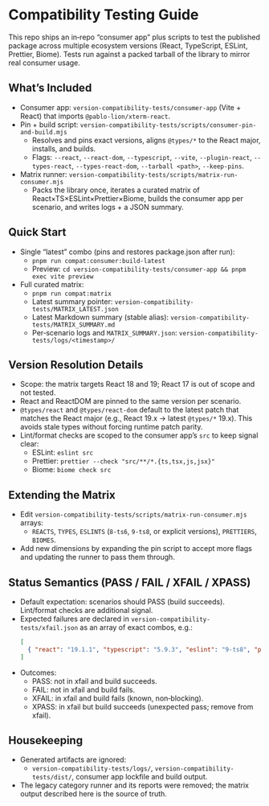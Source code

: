 # Compatibility Testing Guide

This repo ships an in‑repo “consumer app” plus scripts to test the published package across multiple ecosystem versions (React, TypeScript, ESLint, Prettier, Biome). Tests run against a packed tarball of the library to mirror real consumer usage.

## What’s Included
- Consumer app: `version-compatibility-tests/consumer-app` (Vite + React) that imports `@pablo-lion/xterm-react`.
- Pin + build script: `version-compatibility-tests/scripts/consumer-pin-and-build.mjs`
  - Resolves and pins exact versions, aligns `@types/*` to the React major, installs, and builds.
  - Flags: `--react`, `--react-dom`, `--typescript`, `--vite`, `--plugin-react`, `--types-react`, `--types-react-dom`, `--tarball <path>`, `--keep-pins`.
- Matrix runner: `version-compatibility-tests/scripts/matrix-run-consumer.mjs`
  - Packs the library once, iterates a curated matrix of React×TS×ESLint×Prettier×Biome, builds the consumer app per scenario, and writes logs + a JSON summary.

## Quick Start
- Single “latest” combo (pins and restores package.json after run):
  - `pnpm run compat:consumer:build-latest`
  - Preview: `cd version-compatibility-tests/consumer-app && pnpm exec vite preview`
- Full curated matrix:
  - `pnpm run compat:matrix`
  - Latest summary pointer: `version-compatibility-tests/MATRIX_LATEST.json`
  - Latest Markdown summary (stable alias): `version-compatibility-tests/MATRIX_SUMMARY.md`
  - Per‑scenario logs and `MATRIX_SUMMARY.json`: `version-compatibility-tests/logs/<timestamp>/`

## Version Resolution Details
- Scope: the matrix targets React 18 and 19; React 17 is out of scope and not tested.
- React and ReactDOM are pinned to the same version per scenario.
- `@types/react` and `@types/react-dom` default to the latest patch that matches the React major (e.g., React 19.x → latest `@types/*` 19.x). This avoids stale types without forcing runtime patch parity.
- Lint/format checks are scoped to the consumer app’s `src` to keep signal clear:
  - ESLint: `eslint src`
  - Prettier: `prettier --check "src/**/*.{ts,tsx,js,jsx}"`
  - Biome: `biome check src`

## Extending the Matrix
- Edit `version-compatibility-tests/scripts/matrix-run-consumer.mjs` arrays:
  - `REACTS`, `TYPES`, `ESLINTS` (`8-ts6`, `9-ts8`, or explicit versions), `PRETTIERS`, `BIOMES`.
- Add new dimensions by expanding the pin script to accept more flags and updating the runner to pass them through.

## Status Semantics (PASS / FAIL / XFAIL / XPASS)
- Default expectation: scenarios should PASS (build succeeds). Lint/format checks are additional signal.
- Expected failures are declared in `version-compatibility-tests/xfail.json` as an array of exact combos, e.g.:
  ```json
  [
    { "react": "19.1.1", "typescript": "5.9.3", "eslint": "9-ts8", "prettier": "3.3", "biome": "2.2.4" }
  ]
  ```
- Outcomes:
  - PASS: not in xfail and build succeeds.
  - FAIL: not in xfail and build fails.
  - XFAIL: in xfail and build fails (known, non‑blocking).
  - XPASS: in xfail but build succeeds (unexpected pass; remove from xfail).

## Housekeeping
- Generated artifacts are ignored:
  - `version-compatibility-tests/logs/`, `version-compatibility-tests/dist/`, consumer app lockfile and build output.
- The legacy category runner and its reports were removed; the matrix output described here is the source of truth.
